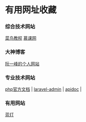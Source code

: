 # 有用网址收藏

### 综合技术网站
[菜鸟教程](http://www.runoob.com)
[慕课网](https://www.imooc.com/)

### 大神博客
[阮一峰的个人网站](http://www.ruanyifeng.com/home.html)

### 专业技术网站
[php官方文档](http://php.net/manual/zh/) | 
[laravel-admin](https://laravel-admin.org/docs/zh/model-show) | 
[apidoc](http://apidocjs.com/#param-api-define) | 

### 有用网站
[蓝灯](https://github.com/getlantern/lantern-binaries)

